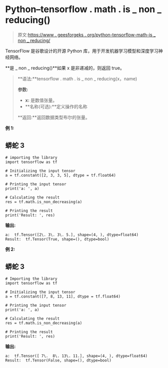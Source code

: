 # Python–tensorflow . math . is _ non _ reducing()

> 原文:[https://www . geesforgeks . org/python-tensorflow-math-is _ non _ reducing/](https://www.geeksforgeeks.org/python-tensorflow-math-is_non_decreasing/)

TensorFlow 是谷歌设计的开源 Python 库，用于开发机器学习模型和深度学习神经网络。

**是 _ non _ reducing()**如果 x 是非递减的，则返回 true。

> **语法:**tensorflow . math . is _ non _ reducing(x，name)
> 
> **参数:**
> 
> *   **x:** 是数值张量。
> *   **名称(可选):**定义操作的名称
> 
> **返回:**返回数据类型布尔的张量。

**例 1:**

## 蟒蛇 3

```
# importing the library
import tensorflow as tf

# Initializing the input tensor
a = tf.constant([2, 3, 3, 5], dtype = tf.float64)

# Printing the input tensor
print('a: ', a)

# Calculating the result
res = tf.math.is_non_decreasing(a)

# Printing the result
print('Result: ', res)
```

**输出:**

```
a:  tf.Tensor([2\. 3\. 3\. 5.], shape=(4, ), dtype=float64)
Result:  tf.Tensor(True, shape=(), dtype=bool)
```

**例 2:**

## 蟒蛇 3

```
# Importing the library
import tensorflow as tf

# Initializing the input tensor
a = tf.constant([7, 8, 13, 11], dtype = tf.float64)

# Printing the input tensor
print('a: ', a)

# Calculating the result
res = tf.math.is_non_decreasing(a)

# Printing the result
print('Result: ', res)
```

**输出:**

```
a:  tf.Tensor([ 7\.  8\. 13\. 11.], shape=(4, ), dtype=float64)
Result:  tf.Tensor(False, shape=(), dtype=bool)
```